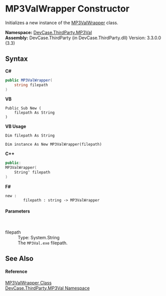 # MP3ValWrapper Constructor 
 

Initializes a new instance of the <a href="T_DevCase_ThirdParty_MP3Val_MP3ValWrapper">MP3ValWrapper</a> class.

**Namespace:**&nbsp;<a href="N_DevCase_ThirdParty_MP3Val">DevCase.ThirdParty.MP3Val</a><br />**Assembly:**&nbsp;DevCase.ThirdParty (in DevCase.ThirdParty.dll) Version: 3.3.0.0 (3.3)

## Syntax

**C#**<br />
``` C#
public MP3ValWrapper(
	string filepath
)
```

**VB**<br />
``` VB
Public Sub New ( 
	filepath As String
)
```

**VB Usage**<br />
``` VB Usage
Dim filepath As String

Dim instance As New MP3ValWrapper(filepath)
```

**C++**<br />
``` C++
public:
MP3ValWrapper(
	String^ filepath
)
```

**F#**<br />
``` F#
new : 
        filepath : string -> MP3ValWrapper
```


#### Parameters
&nbsp;<dl><dt>filepath</dt><dd>Type: System.String<br />The `MP3Val.exe` filepath.</dd></dl>

## See Also


#### Reference
<a href="T_DevCase_ThirdParty_MP3Val_MP3ValWrapper">MP3ValWrapper Class</a><br /><a href="N_DevCase_ThirdParty_MP3Val">DevCase.ThirdParty.MP3Val Namespace</a><br />